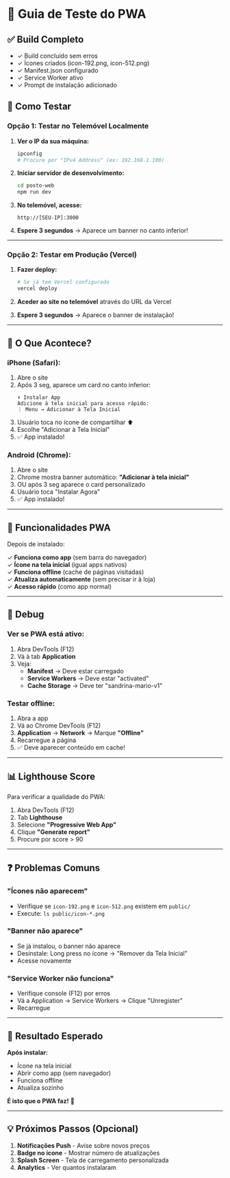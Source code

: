 # 🧪 Guia de Teste do PWA

## ✅ Build Completo
- ✓ Build concluído sem erros
- ✓ Ícones criados (icon-192.png, icon-512.png)
- ✓ Manifest.json configurado
- ✓ Service Worker ativo
- ✓ Prompt de instalação adicionado

## 📱 Como Testar

### Opção 1: Testar no Telemóvel Localmente

1. **Ver o IP da sua máquina:**
   ```bash
   ipconfig
   # Procure por "IPv4 Address" (ex: 192.168.1.100)
   ```

2. **Iniciar servidor de desenvolvimento:**
   ```bash
   cd posto-web
   npm run dev
   ```

3. **No telemóvel, acesse:**
   ```
   http://[SEU-IP]:3000
   ```

4. **Espere 3 segundos** → Aparece um banner no canto inferior!

---

### Opção 2: Testar em Produção (Vercel)

1. **Fazer deploy:**
   ```bash
   # Se já tem Vercel configurado
   vercel deploy
   ```

2. **Aceder ao site no telemóvel** através do URL da Vercel

3. **Espere 3 segundos** → Aparece o banner de instalação!

---

## 📲 O Que Acontece?

### **iPhone (Safari):**
1. Abre o site
2. Após 3 seg, aparece um card no canto inferior:
   ```
   ⬇️ Instalar App
   Adicione à tela inicial para acesso rápido: 
   ⋮ Menu → Adicionar à Tela Inicial
   ```
3. Usuário toca no ícone de compartilhar ⬆️
4. Escolhe "Adicionar à Tela Inicial"
5. ✅ App instalado!

### **Android (Chrome):**
1. Abre o site
2. Chrome mostra banner automático: **"Adicionar à tela inicial"**
3. OU após 3 seg aparece o card personalizado
4. Usuário toca "Instalar Agora"
5. ✅ App instalado!

---

## 🎯 Funcionalidades PWA

Depois de instalado:

✓ **Funciona como app** (sem barra do navegador)  
✓ **Ícone na tela inicial** (igual apps nativos)  
✓ **Funciona offline** (cache de páginas visitadas)  
✓ **Atualiza automaticamente** (sem precisar ir à loja)  
✓ **Acesso rápido** (como app normal)

---

## 🐛 Debug

### Ver se PWA está ativo:
1. Abra DevTools (F12)
2. Vá à tab **Application**
3. Veja:
   - **Manifest** → Deve estar carregado
   - **Service Workers** → Deve estar "activated"
   - **Cache Storage** → Deve ter "sandrina-mario-v1"

### Testar offline:
1. Abra a app
2. Vá ao Chrome DevTools (F12)
3. **Application** → **Network** → Marque **"Offline"**
4. Recarregue a página
5. ✅ Deve aparecer conteúdo em cache!

---

## 📊 Lighthouse Score

Para verificar a qualidade do PWA:

1. Abra DevTools (F12)
2. Tab **Lighthouse**
3. Selecione **"Progressive Web App"**
4. Clique **"Generate report"**
5. Procure por score > 90

---

## ❓ Problemas Comuns

### "Ícones não aparecem"
- Verifique se `icon-192.png` e `icon-512.png` existem em `public/`
- Execute: `ls public/icon-*.png`

### "Banner não aparece"
- Se já instalou, o banner não aparece
- Desinstale: Long press no ícone → "Remover da Tela Inicial"
- Acesse novamente

### "Service Worker não funciona"
- Verifique console (F12) por erros
- Vá a Application → Service Workers → Clique "Unregister"
- Recarregue

---

## 🎉 Resultado Esperado

**Após instalar:**
- Ícone na tela inicial
- Abrir como app (sem navegador)
- Funciona offline
- Atualiza sozinho

**É isto que o PWA faz!** 🚀

---

## 💡 Próximos Passos (Opcional)

1. **Notificações Push** - Avise sobre novos preços
2. **Badge no ícone** - Mostrar número de atualizações
3. **Splash Screen** - Tela de carregamento personalizada
4. **Analytics** - Ver quantos instalaram


